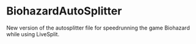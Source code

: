 # BiohazardAutoSplitter
New version of the autosplitter file for speedrunning the game Biohazard while using LiveSplit.
